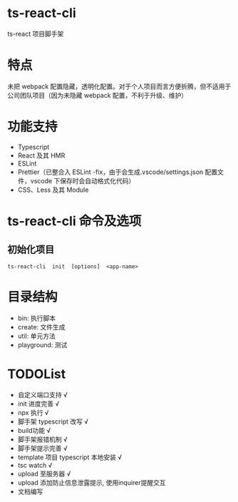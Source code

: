 # ts-react-cli

ts-react 项目脚手架

# 特点

未把 webpack 配置隐藏，透明化配置。对于个人项目而言方便折腾，但不适用于公司团队项目（因为未隐藏 webpack 配置，不利于升级、维护）

# 功能支持

- Typescript
- React 及其 HMR
- ESLint
- Prettier（已整合入 ESLint -fix，由于会生成.vscode/settings.json 配置文件，vscode 下保存时会自动格式化代码）
- CSS、Less 及其 Module

# ts-react-cli 命令及选项

## 初始化项目

```
ts-react-cli  init  [options]  <app-name>
```

# 目录结构

- bin: 执行脚本
- create: 文件生成
- util: 单元方法
- playground: 测试

# TODOList

- 自定义端口支持 √
- init 进度完善 √
- npx 执行 √
- 脚手架 typescript 改写 √
- build功能 √
- 脚手架报错机制 √
- 脚手架提示完善 √
- template 项目 typescript 本地安装 √
- tsc watch √
- upload 至服务器 √
- upload 添加防止信息泄露提示, 使用inquirer提醒交互
- 文档编写
